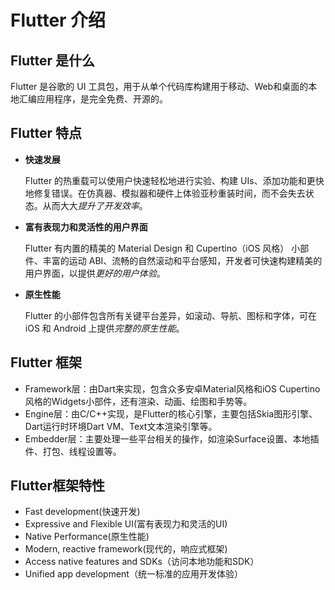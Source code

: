 # Flutter 介绍

## Flutter 是什么

Flutter 是谷歌的 UI 工具包，用于从单个代码库构建用于移动、Web和桌面的本地汇编应用程序，是完全免费、开源的。

## Flutter 特点

- **快速发展**

  Flutter 的热重载可以使用户快速轻松地进行实验、构建 UIs、添加功能和更快地修复错误。在仿真器、模拟器和硬件上体验亚秒重装时间，而不会失去状态。从而大大*提升了开发效率*。

- **富有表现力和灵活性的用户界面**
  
  Flutter 有内置的精美的 Material Design 和 Cupertino（iOS 风格） 小部件、丰富的运动 ABI、流畅的自然滚动和平台感知，开发者可快速构建精美的用户界面，以提供*更好的用户体验*。

- **原生性能**

  Flutter 的小部件包含所有关键平台差异，如滚动、导航、图标和字体，可在 iOS 和 Android 上提供*完整的原生性能*。


## Flutter 框架

- Framework层：由Dart来实现，包含众多安卓Material风格和iOS Cupertino风格的Widgets小部件，还有渲染、动画、绘图和手势等。
- Engine层：由C/C++实现，是Flutter的核心引擎，主要包括Skia图形引擎、Dart运行时环境Dart VM、Text文本渲染引擎等。
- Embedder层：主要处理一些平台相关的操作，如渲染Surface设置、本地插件、打包、线程设置等。

## Flutter框架特性

- Fast development(快速开发)
- Expressive and Flexible UI(富有表现力和灵活的UI)
- Native Performance(原生性能)
- Modern, reactive framework(现代的，响应式框架)
- Access native features and SDKs（访问本地功能和SDK）
- Unified app development（统一标准的应用开发体验）